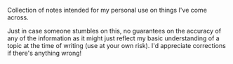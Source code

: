 Collection of notes intended for my personal use on things I've come across.

Just in case someone stumbles on this, no guarantees on the accuracy of any of the information as it might just reflect my basic understanding of a topic at the time of writing (use at your own risk). I'd appreciate corrections if there's anything wrong!

